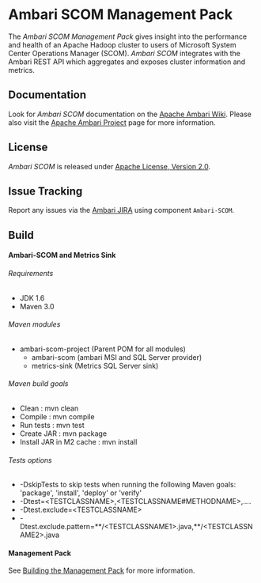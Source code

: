 <!---
Licensed to the Apache Software Foundation (ASF) under one or more
contributor license agreements.  See the NOTICE file distributed with
this work for additional information regarding copyright ownership.
The ASF licenses this file to You under the Apache License, Version 2.0
(the "License"); you may not use this file except in compliance with
the License.  You may obtain a copy of the License at [http://www.apache.org/licenses/LICENSE-2.0](http://www.apache.org/licenses/LICENSE-2.0)

Unless required by applicable law or agreed to in writing, software
distributed under the License is distributed on an "AS IS" BASIS,
WITHOUT WARRANTIES OR CONDITIONS OF ANY KIND, either express or implied.
See the License for the specific language governing permissions and
limitations under the License.
-->

Ambari SCOM Management Pack
============

The *Ambari SCOM Management Pack* gives insight into the performance and health of an Apache Hadoop cluster to users of
Microsoft System Center Operations Manager (SCOM). *Ambari SCOM* integrates with the Ambari REST API which aggregates and exposes cluster information and metrics.

## Documentation

Look for *Ambari SCOM* documentation on the [Apache Ambari Wiki](https://cwiki.apache.org/confluence/display/AMBARI/Ambari+SCOM+Management+Pack). Please also visit the [Apache Ambari Project](http://incubator.apache.org/ambari/) page for more information.

## License

*Ambari SCOM* is released under [Apache License, Version 2.0](http://www.apache.org/licenses/LICENSE-2.0).

## Issue Tracking

Report any issues via the [Ambari JIRA](https://issues.apache.org/jira/browse/AMBARI) using component `Ambari-SCOM`.

## Build

#### Ambari-SCOM and Metrics Sink

###### Requirements
* JDK 1.6
* Maven 3.0
    
###### Maven modules
* ambari-scom-project (Parent POM for all modules)
  * ambari-scom (ambari MSI and SQL Server provider)
  * metrics-sink (Metrics SQL Server sink)       
  
###### Maven build goals
 * Clean : mvn clean
 * Compile : mvn compile
 * Run tests : mvn test 
 * Create JAR : mvn package
 * Install JAR in M2 cache : mvn install     
    
###### Tests options
  * -DskipTests to skip tests when running the following Maven goals:
    'package', 'install', 'deploy' or 'verify'
  * -Dtest=\<TESTCLASSNAME>,\<TESTCLASSNAME#METHODNAME>,....
  * -Dtest.exclude=\<TESTCLASSNAME>
  * -Dtest.exclude.pattern=\*\*/\<TESTCLASSNAME1>.java,\*\*/\<TESTCLASSNAME2>.java

#### Management Pack

See [Building the Management Pack](management-pack/Hadoop_MP/BUILDING.md) for more information.



